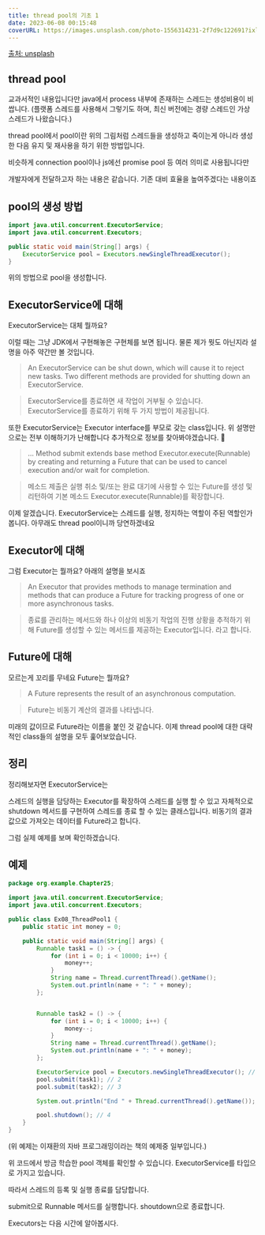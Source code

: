 ```yaml
---
title: thread pool의 기초 1
date: 2023-06-08 00:15:48
coverURL: https://images.unsplash.com/photo-1556314231-2f7d9c122691?ixlib=rb-4.0.3&ixid=M3wxMjA3fDB8MHxwaG90by1wYWdlfHx8fGVufDB8fHx8fA%3D%3D&auto=format&fit=crop&w=700&q=80
---
```


<a href="https://unsplash.com/ko/%EC%82%AC%EC%A7%84/ewSBvLSp3Tc"> 출처: unsplash</a>


## thread pool

교과서적인 내용입니다만 java에서 process 내부에 존재하는 스레드는 생성비용이 비쌉니다. (플랫폼 스레드를 사용해서 그렇기도 하며, 최신 버전에는 경량 스레드인 가상 스레드가 나왔습니다.)

thread pool에서 pool이란 위의 그림처럼 스레드들을 생성하고 죽이는게 아니라 생성한 다음 유지
및 재사용을 하기 위한 방법입니다.

비슷하게 connection pool이나 js에선 promise pool 등 여러 의미로 사용됩니다만

개발자에게 전달하고자 하는 내용은 같습니다. 기존 대비 효율을 높여주겠다는 내용이죠

## pool의 생성 방법

```java
import java.util.concurrent.ExecutorService;
import java.util.concurrent.Executors;

public static void main(String[] args) {
    ExecutorService pool = Executors.newSingleThreadExecutor();
}
```

위의 방법으로 pool을 생성합니다. 

## ExecutorService에 대해

ExecutorService는 대체 뭘까요?

이럴 때는 그냥 JDK에서 구현해놓은 구현체를 보면 됩니다.
물론 제가 뭣도 아닌지라 설명을 아주 약간만 볼 것입니다.

> An ExecutorService can be shut down, which will cause it to reject new tasks. Two different methods are provided for shutting down an ExecutorService. 

> ExecutorService를 종료하면 새 작업이 거부될 수 있습니다. ExecutorService를 종료하기 위해 두 가지 방법이 제공됩니다.

또한 ExecutorService는 Executor interface를 부모로 갖는 class입니다.
위 설명만으로는 전부 이해하기가 난해합니다 추가적으로 정보를 찾아봐야겠습니다. 🤔

> ... Method submit extends base method Executor.execute(Runnable) by creating and returning a Future that can be used to cancel execution and/or wait for completion.

> 메소드 제출은 실행 취소 및/또는 완료 대기에 사용할 수 있는 Future를 생성 및 리턴하여 기본 메소드 Executor.execute(Runnable)를 확장합니다.


이제 알겠습니다. ExecutorService는 스레드를 실행, 정지하는 역할이 주된 역할인가봅니다.
아무래도 thread pool이니까 당연하겠네요

## Executor에 대해
그럼 Executor는 뭘까요? 아래의 설명을 보시죠

> An Executor that provides methods to manage termination and methods that can produce a Future for tracking progress of one or more asynchronous tasks.

> 종료를 관리하는 메서드와 하나 이상의 비동기 작업의 진행 상황을 추적하기 위해 Future를 생성할 수 있는 메서드를 제공하는 Executor입니다.
라고 합니다.


## Future에 대해

모르는게 꼬리를 무네요 Future는 뭘까요?

> A Future represents the result of an asynchronous computation.

> Future는 비동기 계산의 결과를 나타냅니다.

미래의 값이므로 Future라는 이름을 붙인 것 같습니다.
이제 thread pool에 대한 대략적인 class들의 설명을 모두 훑어보았습니다.

## 정리

정리해보자면 ExecutorService는

스레드의 실행을 담당하는 Executor를 확장하여 스레드를 실행 할 수 있고
자체적으로 shutdown 메서드를 구현하여 스레드를 종료 할 수 있는 클래스입니다.
비동기의 결과값으로 가져오는 데이터를 Future라고 합니다.

그럼 실제 예제를 보며 확인하겠습니다.


## 예제

```java
package org.example.Chapter25;

import java.util.concurrent.ExecutorService;
import java.util.concurrent.Executors;

public class Ex08_ThreadPool1 {
	public static int money = 0;

	public static void main(String[] args) {
		Runnable task1 = () -> {
			for (int i = 0; i < 10000; i++) {
				money++;
			}
			String name = Thread.currentThread().getName();
			System.out.println(name + ": " + money);
		};


		Runnable task2 = () -> {
			for (int i = 0; i < 10000; i++) {
				money--;
			}
			String name = Thread.currentThread().getName();
			System.out.println(name + ": " + money);
		};

		ExecutorService pool = Executors.newSingleThreadExecutor(); // 1
		pool.submit(task1); // 2
		pool.submit(task2); // 3

		System.out.println("End " + Thread.currentThread().getName());

		pool.shutdown(); // 4
	}
}
```
(위 예제는 이재환의 자바 프로그래밍이라는 책의 예제중 일부입니다.)

위 코드에서 방금 학습한 pool 객체를 확인할 수 있습니다.
ExecutorService를 타입으로 가지고 있습니다.

따라서 스레드의 등록 및 실행 종료를 담당합니다.

submit으로 Runnable 메서드를 실행합니다.
shoutdown으로 종료합니다.

Executors는 다음 시간에 알아봅시다.





